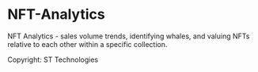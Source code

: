 # NFT-Analytics

NFT Analytics - sales volume trends, identifying whales, and valuing NFTs relative to each other within a specific collection.

Copyright: ST Technologies
